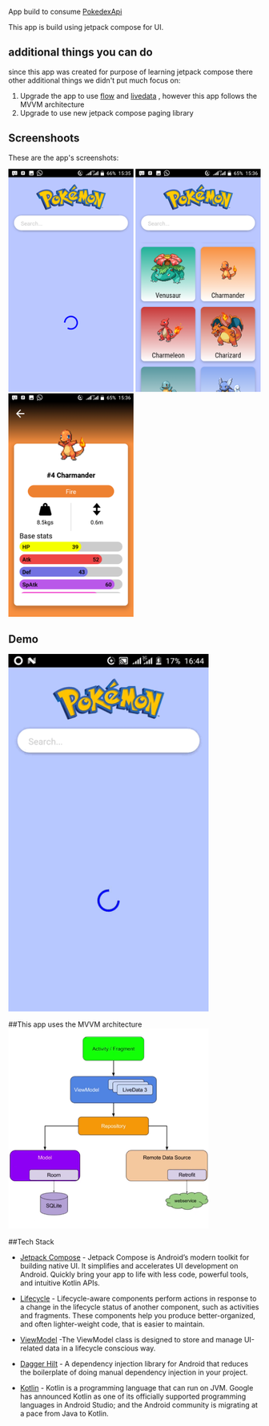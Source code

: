 

App build to consume  [PokedexApi](https://pokeapi.co/api/v2/)

 This app is build using jetpack compose for UI.

## additional things you can do
 since this app was created for purpose of learning jetpack compose there other additional things we didn't put much focus on:
1. Upgrade the app to use  [flow](https://developer.android.com/kotlin/flow) and [livedata](https://developer.android.com/topic/libraries/architecture/livedata) , however this app follows the MVVM architecture 
2. Upgrade to use new jetpack compose paging library



## Screenshoots
These are the app's screenshots:

<img src="screenshoots/Screenshot1.png" width= 250/> <img src="screenshoots/Screenshot2.png" width=250/>
<img src="screenshoots/Screenshot3.png" width=250/> 


## Demo
<img src="demo/gif.gif" width=400 />
 

##This app uses the MVVM architecture
 <img src="screenshoots/MVVM Architecture.png" width=400/>
 
 
 ##Tech Stack
 
 - [Jetpack Compose](https://developer.android.com/jetpack/compose) - Jetpack Compose is Android’s modern toolkit for building native UI. It simplifies and accelerates UI development on Android. Quickly bring your app to life with less code, powerful tools, and intuitive Kotlin APIs.

 - [Lifecycle](https://developer.android.com/topic/libraries/architecture/lifecycle) - Lifecycle-aware components perform actions in response to a change in the lifecycle status of another component, such as activities and fragments. These components help you produce better-organized, and often lighter-weight code, that is easier to maintain.
 
 - [ViewModel](https://developer.android.com/topic/libraries/architecture/viewmodel) -The ViewModel class is designed to store and manage UI-related data in a lifecycle conscious way.
 
 - [Dagger Hilt](https://developer.android.com/training/dependency-injection/hilt-android) - A dependency injection library for Android that reduces the boilerplate of doing manual dependency injection in your project.
  
 - [Kotlin](https://developer.android.com/kotlin) - Kotlin is a programming language that can run on JVM. Google has announced Kotlin as one of its officially supported programming languages in Android Studio; and the Android community is migrating at a pace from Java to Kotlin.
 
